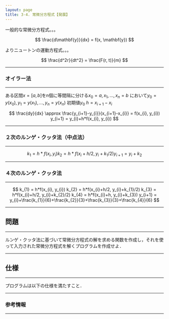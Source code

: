 ```yaml
---
layout: page
title: 3-4. 常微分方程式【発展】
---
```


一般的な常微分方程式。。。

$$
\frac{d\mathbf{y}}{dx} = f(x, \mathbf{y})
$$

よりニュートンの運動方程式。。。

$$
\frac{d^2r}{dt^2} = \frac{F(r, t)}{m}
$$



---
### オイラー法
---

ある区間$x=[a, b]$をn個に等間隔に分ける$x_{0}=a, x_{1}, ..., x_{n} = b$
において$y_{0}=y(x_{0}), y_{1}=y(x_{1}), ..., y_{n} = y(x_{n})$
初期値$y_{0}$
$h = x_{i+1}-x_{i}$

$$
\frac{dy}{dx} \approx \frac{y_{i+1}-y_{i}}{x_{i+1}-x_{i}} = f(x_{i}, y_{i})
y_{i+1} = y_{i}+h*f(x_{i}, y_{i})
$$


---
### ２次のルンゲ・クッタ法（中点法）
---

$$
k_{1} = h*f(x_{i}, y_{i})
k_{2} = h*f(x_{i}+h/2, y_{i}+k_{1}/2)
y_{i+1} = y_{i}+k_{2}
$$

---
### ４次のルンゲ・クッタ法
---

$$
k_{1} = h*f(x_{i}, y_{i})
k_{2} = h*f(x_{i}+h/2, y_{i}+k_{1}/2)
k_{3} = h*f(x_{i}+h/2, y_{i}+k_{2}/2)
k_{4} = h*f(x_{i}+h, y_{i}+k_{3})
y_{i+1} = y_{i}+\frac{k_{1}}{6}+\frac{k_{2}}{3}+\frac{k_{3}}{3}+\frac{k_{4}}{6}
$$


---
## 問題
---

ルンゲ・クッタ法に基づいて常微分方程式の解を求める関数を作成し，それを使って入力された常微分方程式を解くプログラムを作成せよ．

---
## 仕様
---

プログラムは以下の仕様を満たすこと．


---
### 参考情報
---
